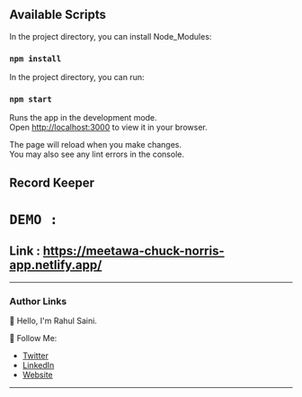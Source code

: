 ## Available Scripts

In the project directory, you can install Node_Modules:

### `npm install`

In the project directory, you can run:

### `npm start`

Runs the app in the development mode.\
Open [http://localhost:3000](http://localhost:3000) to view it in your browser.

The page will reload when you make changes.\
You may also see any lint errors in the console.

## Record Keeper

# `DEMO :`

## Link : https://meetawa-chuck-norris-app.netlify.app/ 

---

### Author Links

👋 Hello, I'm Rahul Saini.

🚀 Follow Me:

- [Twitter](https://twitter.com/rahumeetawa)
- [LinkedIn](https://www.linkedin.com/in/rahulmeetawa/)
- [Website](https://meetawa.github.io/)

---
